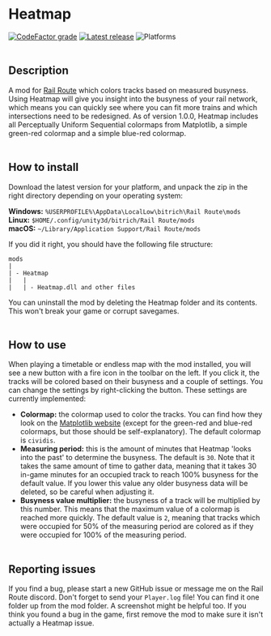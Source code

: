 # Heatmap
[![CodeFactor grade](https://img.shields.io/codefactor/grade/github/asdfcyber/heatmap)](https://www.codefactor.io/repository/github/asdfcyber/heatmap) [![Latest release](https://img.shields.io/github/v/release/asdfcyber/heatmap)](https://github.com/asdfcyber/heatmap/releases/latest) ![Platforms](https://img.shields.io/badge/platform-windows%20%7C%20macos%20%7C%20linux-blue) <br/><br/>


## Description
A mod for [Rail Route](https://railroute.bitrich.info/) which colors tracks based on measured busyness. Using Heatmap will give you insight into the busyness of your rail network, which means you can quickly see where you can fit more trains and which intersections need to be redesigned. As of version 1.0.0, Heatmap includes all Perceptually Uniform Sequential colormaps from Matplotlib, a simple green-red colormap and a simple blue-red colormap.<br/><br/>


## How to install
Download the latest version for your platform, and unpack the zip in the right directory depending on your operating system:

**Windows:** `%USERPROFILE%\AppData\LocalLow\bitrich\Rail Route\mods`  
**Linux:** `$HOME/.config/unity3d/bitrich/Rail Route/mods`  
**macOS:** `~/Library/Application Support/Rail Route/mods`

If you did it right, you should have the following file structure:
```
mods
|
| - Heatmap
|   |
|   | - Heatmap.dll and other files
```

You can uninstall the mod by deleting the Heatmap folder and its contents. This won't break your game or corrupt savegames.<br/><br/>


## How to use
When playing a timetable or endless map with the mod installed, you will see a new button with a fire icon in the toolbar on the left. If you click it, the tracks will be colored based on their busyness and a couple of settings. You can change the settings by right-clicking the button. These settings are currently implemented:

- **Colormap:** the colormap used to color the tracks. You can find how they look on the [Matplotlib website](https://matplotlib.org/stable/tutorials/colors/colormaps.html#sequential) (except for the green-red and blue-red colormaps, but those should be self-explanatory). The default colormap is `cividis`.
- **Measuring period:** this is the amount of minutes that Heatmap 'looks into the past' to determine the busyness. The default is `30`. Note that it takes the same amount of time to gather data, meaning that it takes 30 in-game minutes for an occupied track to reach 100% busyness for the default value. If you lower this value any older busyness data will be deleted, so be careful when adjusting it.
- **Busyness value multiplier:** the busyness of a track will be multiplied by this number. This means that the maximum value of a colormap is reached more quickly. The default value is `2`, meaning that tracks which were occupied for 50% of the measuring period are colored as if they were occupied for 100% of the measuring period.<br/><br/>


## Reporting issues
If you find a bug, please start a new GitHub issue or message me on the Rail Route discord. Don't forget to send your `Player.log` file! You can find it one folder up from the mod folder. A screenshot might be helpful too. If you think you found a bug in the game, first remove the mod to make sure it isn't actually a Heatmap issue.
